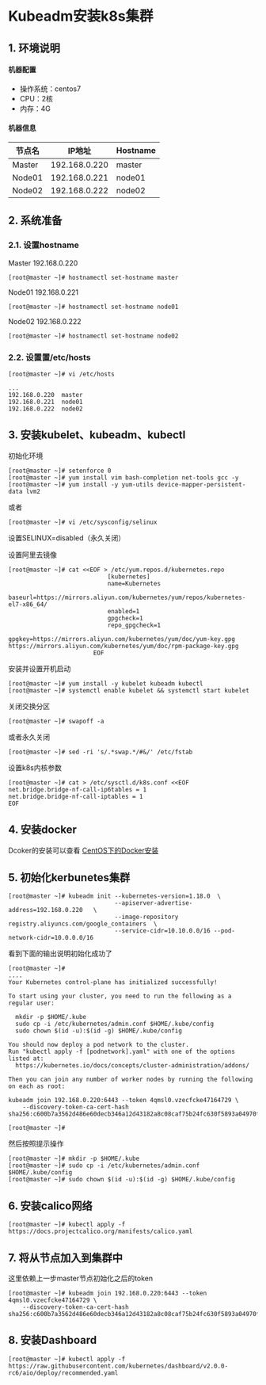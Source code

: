 # Kubeadm安装k8s集群

## 1. 环境说明

#### 机器配置

- 操作系统：centos7
- CPU：2核
- 内存：4G

#### 机器信息

| 节点名 | IP地址        | Hostname |
| ------ | ------------- | -------- |
| Master | 192.168.0.220 | master   |
| Node01 | 192.168.0.221 | node01   |
| Node02 | 192.168.0.222 | node02   |



## 2. 系统准备

### 2.1. 设置hostname

Master 192.168.0.220 

```shell
[root@master ~]# hostnamectl set-hostname master
```

Node01 192.168.0.221

```shell
[root@master ~]# hostnamectl set-hostname node01
```

Node02 192.168.0.222

```shell
[root@master ~]# hostnamectl set-hostname node02
```



### 2.2. 设置置/etc/hosts

```shell
[root@master ~]# vi /etc/hosts
```

```shell
...
192.168.0.220  master
192.168.0.221  node01
192.168.0.222  node02
```



## 3. 安装kubelet、kubeadm、kubectl

初始化环境

```shell
[root@master ~]# setenforce 0  
[root@master ~]# yum install vim bash-completion net-tools gcc -y
[root@master ~]# yum install -y yum-utils device-mapper-persistent-data lvm2
```
或者
```shell
[root@master ~]# vi /etc/sysconfig/selinux  
```

设置SELINUX=disabled（永久关闭）

设置阿里去镜像

```shell
[root@master ~]# cat <<EOF > /etc/yum.repos.d/kubernetes.repo
                            [kubernetes]
                            name=Kubernetes
                            baseurl=https://mirrors.aliyun.com/kubernetes/yum/repos/kubernetes-el7-x86_64/
                            enabled=1
                            gpgcheck=1
                            repo_gpgcheck=1
                            gpgkey=https://mirrors.aliyun.com/kubernetes/yum/doc/yum-key.gpg https://mirrors.aliyun.com/kubernetes/yum/doc/rpm-package-key.gpg
                        EOF
```

安装并设置开机启动
```shell 
[root@master ~]# yum install -y kubelet kubeadm kubectl
[root@master ~]# systemctl enable kubelet && systemctl start kubelet
```

关闭交换分区
``` shell 
[root@master ~]# swapoff -a   
```
或者永久关闭
``` shell
[root@master ~]# sed -ri 's/.*swap.*/#&/' /etc/fstab
```

设置k8s内核参数
``` shell
[root@master ~]# cat > /etc/sysctl.d/k8s.conf <<EOF
net.bridge.bridge-nf-call-ip6tables = 1
net.bridge.bridge-nf-call-iptables = 1
EOF
```

## 4. 安装docker

Dcoker的安装可以查看 [CentOS下的Docker安装](../../docker/installmd)


## 5. 初始化kerbunetes集群
``` shell
[root@master ~]# kubeadm init --kubernetes-version=1.18.0  \
                              --apiserver-advertise-address=192.168.0.220   \
                              --image-repository registry.aliyuncs.com/google_containers  \
                              --service-cidr=10.10.0.0/16 --pod-network-cidr=10.0.0.0/16
```

看到下面的输出说明初始化成功了

```shell
[root@master ~]# 
....
Your Kubernetes control-plane has initialized successfully!

To start using your cluster, you need to run the following as a regular user:

  mkdir -p $HOME/.kube
  sudo cp -i /etc/kubernetes/admin.conf $HOME/.kube/config
  sudo chown $(id -u):$(id -g) $HOME/.kube/config

You should now deploy a pod network to the cluster.
Run "kubectl apply -f [podnetwork].yaml" with one of the options listed at:
  https://kubernetes.io/docs/concepts/cluster-administration/addons/

Then you can join any number of worker nodes by running the following on each as root:

kubeadm join 192.168.0.220:6443 --token 4qmsl0.vzecfcke47164729 \
    --discovery-token-ca-cert-hash sha256:c600b7a3562d486e60decb346a12d43182a8c08caf75b24fc630f5893a04970f

[root@master ~]# 
```    

然后按照提示操作

```shell
[root@master ~]# mkdir -p $HOME/.kube
[root@master ~]# sudo cp -i /etc/kubernetes/admin.conf $HOME/.kube/config
[root@master ~]# sudo chown $(id -u):$(id -g) $HOME/.kube/config
```

## 6. 安装calico网络

```shell
[root@master ~]# kubectl apply -f https://docs.projectcalico.org/manifests/calico.yaml
```

## 7. 将从节点加入到集群中

这里依赖上一步master节点初始化之后的token   

```shell 
[root@master ~]# kubeadm join 192.168.0.220:6443 --token 4qmsl0.vzecfcke47164729 \
    --discovery-token-ca-cert-hash sha256:c600b7a3562d486e60decb346a12d43182a8c08caf75b24fc630f5893a04970f

```

## 8. 安装Dashboard

```shell
[root@master ~]# kubectl apply -f https://raw.githubusercontent.com/kubernetes/dashboard/v2.0.0-rc6/aio/deploy/recommended.yaml
```


